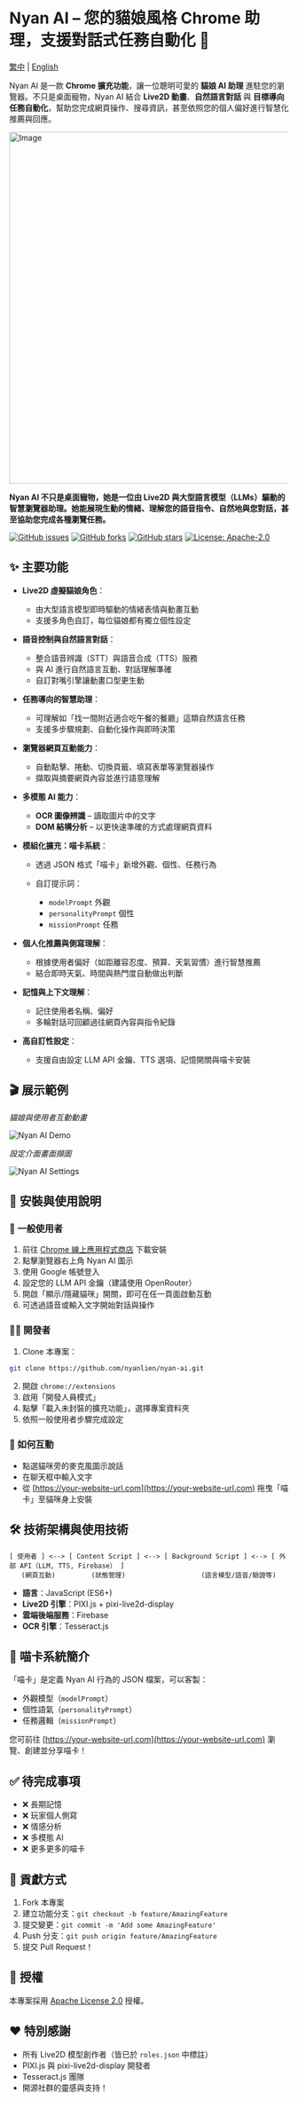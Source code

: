 # Nyan AI – 您的貓娘風格 Chrome 助理，支援對話式任務自動化 🐾

[繁中](README.zh-Hant.md) | [English](README.md)

Nyan AI 是一款 **Chrome 擴充功能**，讓一位聰明可愛的 **貓娘 AI 助理** 進駐您的瀏覽器。不只是桌面寵物，Nyan AI 結合 **Live2D 動畫**、**自然語言對話** 與 **目標導向任務自動化**，幫助您完成網頁操作、搜尋資訊，甚至依照您的個人偏好進行智慧化推薦與回應。

<img width="1216" height="634" alt="Image" src="https://github.com/user-attachments/assets/327eb2fd-a76c-489c-8f3d-9dfe82a57383" />

**Nyan AI 不只是桌面寵物，她是一位由 Live2D 與大型語言模型（LLMs）驅動的智慧瀏覽器助理。她能展現生動的情緒、理解您的語音指令、自然地與您對話，甚至協助您完成各種瀏覽任務。**

[![GitHub issues](https://img.shields.io/github/issues/nyanlien/nyan-ai)](https://github.com/nyanlien/nyan-ai/issues)
[![GitHub forks](https://img.shields.io/github/forks/nyanlien/nyan-ai)](https://github.com/nyanlien/nyan-ai/network)
[![GitHub stars](https://img.shields.io/github/stars/nyanlien/nyan-ai)](https://github.com/nyanlien/nyan-ai/stargazers)
[![License: Apache-2.0](https://img.shields.io/badge/License-Apache%202.0-blue.svg)](https://www.apache.org/licenses/LICENSE-2.0)

## ✨ 主要功能

* **Live2D 虛擬貓娘角色**：

  * 由大型語言模型即時驅動的情緒表情與動畫互動
  * 支援多角色自訂，每位貓娘都有獨立個性設定

* **語音控制與自然語言對話**：

  * 整合語音辨識（STT）與語音合成（TTS）服務
  * 與 AI 進行自然語言互動、對話理解準確
  * 自訂對嘴引擎讓動畫口型更生動

* **任務導向的智慧助理**：

  * 可理解如「找一間附近適合吃午餐的餐廳」這類自然語言任務
  * 支援多步驟規劃、自動化操作與即時決策

* **瀏覽器網頁互動能力**：

  * 自動點擊、捲動、切換頁籤、填寫表單等瀏覽器操作
  * 擷取與摘要網頁內容並進行語意理解

* **多模態 AI 能力**：

  * **OCR 圖像辨識** – 讀取圖片中的文字
  * **DOM 結構分析** – 以更快速準確的方式處理網頁資料

* **模組化擴充：喵卡系統**：

  * 透過 JSON 格式「喵卡」新增外觀、個性、任務行為
  * 自訂提示詞：

    * `modelPrompt` 外觀
    * `personalityPrompt` 個性
    * `missionPrompt` 任務

* **個人化推薦與側寫理解**：

  * 根據使用者偏好（如距離容忍度、預算、天氣習慣）進行智慧推薦
  * 結合即時天氣、時間與熱門度自動做出判斷

* **記憶與上下文理解**：

  * 記住使用者名稱、偏好
  * 多輪對話可回顧過往網頁內容與指令紀錄

* **高自訂性設定**：

  * 支援自由設定 LLM API 金鑰、TTS 選項、記憶開關與喵卡安裝

## 🎬 展示範例

*貓娘與使用者互動動畫*

![Nyan AI Demo](https://user-images.githubusercontent.com/your-username/your-repo/assets/demo.gif)

*設定介面畫面擷圖*

![Nyan AI Settings](https://user-images.githubusercontent.com/your-username/your-repo/assets/settings_popup.png)

## 🚀 安裝與使用說明

### 👤 一般使用者

1. 前往 [Chrome 線上應用程式商店]() 下載安裝
2. 點擊瀏覽器右上角 Nyan AI 圖示
3. 使用 Google 帳號登入
4. 設定您的 LLM API 金鑰（建議使用 OpenRouter）
5. 開啟「顯示/隱藏貓咪」開關，即可在任一頁面啟動互動
6. 可透過語音或輸入文字開始對話與操作

### 🧑‍💻 開發者

1. Clone 本專案：

```bash
git clone https://github.com/nyanlien/nyan-ai.git
```

2. 開啟 `chrome://extensions`
3. 啟用「開發人員模式」
4. 點擊「載入未封裝的擴充功能」，選擇專案資料夾
5. 依照一般使用者步驟完成設定

### 🎤 如何互動

* 點選貓咪旁的麥克風圖示說話
* 在聊天框中輸入文字
* 從 [https://your-website-url.com](https://your-website-url.com) 拖曳「喵卡」至貓咪身上安裝

## 🛠️ 技術架構與使用技術

```
[ 使用者 ] <--> [ Content Script ] <--> [ Background Script ] <--> [ 外部 API（LLM, TTS, Firebase） ]
   (網頁互動)         (狀態管理)                   (語言模型/語音/驗證等)
```

* **語言**：JavaScript (ES6+)
* **Live2D 引擎**：PIXI.js + pixi-live2d-display
* **雲端後端服務**：Firebase
* **OCR 引擎**：Tesseract.js

## 🧩 喵卡系統簡介

「喵卡」是定義 Nyan AI 行為的 JSON 檔案，可以客製：

* 外觀模型（`modelPrompt`）
* 個性語氣（`personalityPrompt`）
* 任務邏輯（`missionPrompt`）

您可前往 [https://your-website-url.com](https://your-website-url.com) 瀏覽、創建並分享喵卡！

## ✅ 待完成事項

* ❌ 長期記憶
* ❌ 玩家個人側寫
* ❌ 情感分析
* ❌ 多模態 AI
* ❌ 更多更多的喵卡

## 🤝 貢獻方式

1. Fork 本專案
2. 建立功能分支：`git checkout -b feature/AmazingFeature`
3. 提交變更：`git commit -m 'Add some AmazingFeature'`
4. Push 分支：`git push origin feature/AmazingFeature`
5. 提交 Pull Request！

## 📜 授權

本專案採用 [Apache License 2.0](https://www.apache.org/licenses/LICENSE-2.0) 授權。

## ❤️ 特別感謝

* 所有 Live2D 模型創作者（皆已於 `roles.json` 中標註）
* PIXI.js 與 pixi-live2d-display 開發者
* Tesseract.js 團隊
* 開源社群的靈感與支持！
